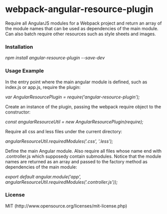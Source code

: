 # webpack-angular-resource-plugin

Require all AngularJS modules for a Webpack project and return an array of the module names that can be used as dependencies of 
the main module. Can also batch require other resources such as style sheets and images.

<h3>Installation</h3>
<i>npm install angular-resource-plugin --save-dev</i>

<h3>Usage Example</h3>
In the entry point where the main angular module is defined, such as index.js or app.js, require the plugin:
<p><i>var AngularResourcePlugin = require('angular-resource-plugin');</i></p>

<p>Create an instance of the plugin, passing the webpack require object to the constructor:</p>
<p><i>const angularResourceUtil = new AngularResourcePlugin(require);</i></p>

<p>Require all css and less files under the current directory:</p>
<p><i>angularResourceUtil.requiredModules('.css', '.less');</i></p>

<p>Define the main Angular module. Also require all files whose name end with .controller.js which supposedy contain submodules.
Notice that the module names are returned as an array and passed to the factory method as dependencies of the main module:</p>
<p><i>export default angular.module('app', angularResourceUtil.requiredModules('.controller.js'));</i></p>

<h3>License</h3>

<p>MIT (<a>http://www.opensource.org/licenses/mit-license.php</a>)</p>
